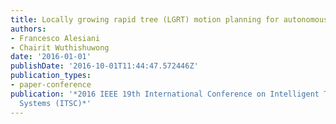 ```yaml
---
title: Locally growing rapid tree (LGRT) motion planning for autonomous driving
authors:
- Francesco Alesiani
- Chairit Wuthishuwong
date: '2016-01-01'
publishDate: '2016-10-01T11:44:47.572446Z'
publication_types:
- paper-conference
publication: '*2016 IEEE 19th International Conference on Intelligent Transportation
  Systems (ITSC)*'
---
```

